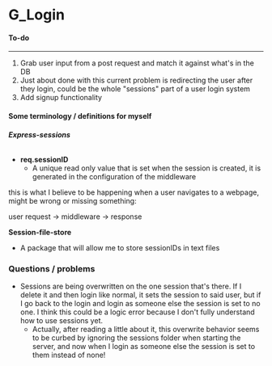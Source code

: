 G_Login
=================


#### To-do
___

1. Grab user input from a post request and match it against what's in the DB
  1. Just about done with this current problem is redirecting the user after they login, could be the whole "sessions" part of a user login system
2. Add signup functionality




#### Some terminology / definitions for myself
###### **Express-sessions**
- **req.sessionID**
  - A unique read only value that is set when the session is created, it is generated in the configuration of the middleware

this is what I believe to be happening when a user navigates to a webpage, might be wrong or missing something:

user request -> middleware -> response



**Session-file-store**
- A package that will allow me to store sessionIDs in text files


### Questions / problems
- Sessions are being overwritten on the one session that's there. If I delete it and then login like normal, it sets the session to said user, but if I go back to the login and login as someone else the session is set to no one. I think this could be a logic error because I don't fully understand how to use sessions yet.
  - Actually, after reading a little about it, this overwrite behavior seems to be curbed by ignoring the sessions folder when starting the server, and now when I login as someone else the session is set to them instead of none! 
